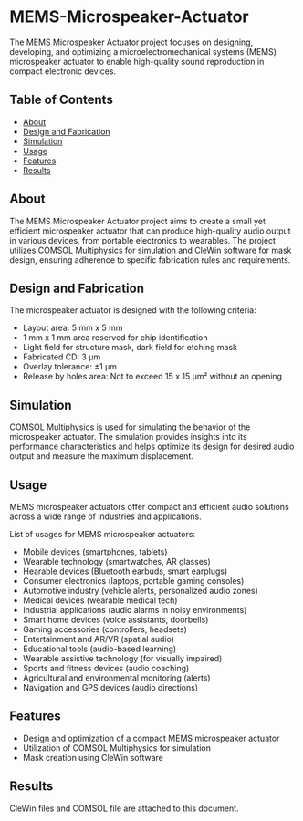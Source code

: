 # MEMS-Microspeaker-Actuator

The MEMS Microspeaker Actuator project focuses on designing, developing, and optimizing a microelectromechanical systems (MEMS) microspeaker actuator to enable high-quality sound reproduction in compact electronic devices.

## Table of Contents

- [About](#about)
- [Design and Fabrication](#design-and-fabrication)
- [Simulation](#simulation)
- [Usage](#usage)
- [Features](#features)
- [Results](#Results)
 
## About

The MEMS Microspeaker Actuator project aims to create a small yet efficient microspeaker actuator that can produce high-quality audio output in various devices, from portable electronics to wearables. The project utilizes COMSOL Multiphysics for simulation and CleWin software for mask design, ensuring adherence to specific fabrication rules and requirements.

## Design and Fabrication

The microspeaker actuator is designed with the following criteria:
- Layout area: 5 mm x 5 mm
- 1 mm x 1 mm area reserved for chip identification
- Light field for structure mask, dark field for etching mask
- Fabricated CD: 3 µm
- Overlay tolerance: ±1 μm
- Release by holes area: Not to exceed 15 x 15 µm² without an opening

## Simulation

COMSOL Multiphysics is used for simulating the behavior of the microspeaker actuator. The simulation provides insights into its performance characteristics and helps optimize its design for desired audio output and measure the maximum displacement.



## Usage

MEMS microspeaker actuators offer compact and efficient audio solutions across a wide range of industries and applications.

List of usages for MEMS microspeaker actuators:

- Mobile devices (smartphones, tablets)
- Wearable technology (smartwatches, AR glasses)
- Hearable devices (Bluetooth earbuds, smart earplugs)
- Consumer electronics (laptops, portable gaming consoles)
- Automotive industry (vehicle alerts, personalized audio zones)
- Medical devices (wearable medical tech)
- Industrial applications (audio alarms in noisy environments)
- Smart home devices (voice assistants, doorbells)
- Gaming accessories (controllers, headsets)
- Entertainment and AR/VR (spatial audio)
- Educational tools (audio-based learning)
- Wearable assistive technology (for visually impaired)
- Sports and fitness devices (audio coaching)
- Agricultural and environmental monitoring (alerts)
- Navigation and GPS devices (audio directions)


## Features

- Design and optimization of a compact MEMS microspeaker actuator
- Utilization of COMSOL Multiphysics for simulation
- Mask creation using CleWin software

## Results

CleWin files and COMSOL file are attached to this document.
